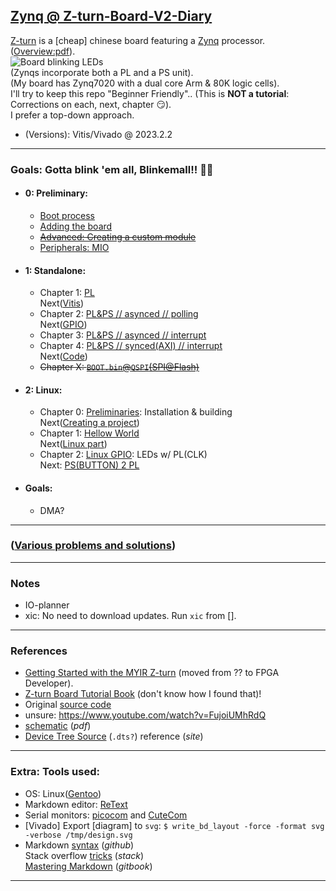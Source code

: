 ## [Zynq @ Z-turn-Board-V2-Diary](https://github.com/Spyros667/Z-turn-Board-V2-Diary)

[Z-turn](https://www.myirtech.com/list.asp?id=708) is a [cheap] chinese board featuring a [Zynq](https://www.xilinx.com/products/silicon-devices/soc/zynq-7000.html) processor. ([Overview:pdf](https://www.myirtech.com/download/Zynq7000/Z-turnBoardV2.pdf)).  
![](site/images/preview.gif "Board blinking LEDs")  
(Zynqs incorporate both a PL and a PS unit).  
(My board has Zynq7020 with a dual core Arm & 80K logic cells).  
I'll try to keep this repo "Beginner Friendly".. (This is **NOT a tutorial**: Corrections on each, next, chapter 😏).  
I prefer a top-down approach.  
* (Versions): Vitis/Vivado @ 2023.2.2

---

### Goals: Gotta blink 'em all, Blinkemall!! 🧶🧶

* #### 0: Preliminary:
    * [Boot process](site/Preliminary/Boot_process/README.md)
    * [Adding the board](site/Preliminary/Adding_the_board/README.md)
    * ~~[Advanced: Creating a custom module](site/Preliminary/Module/README.md)~~
    * [Peripherals: MIO](site/Preliminary/Peripherals/README.md)
* #### 1: Standalone:
    * Chapter 1: [PL](site/projects/standalone/PL/README.md)  
      Next([Vitis](site/projects/standalone/PL/Vitis.md))
    * Chapter 2: [PL&PS // asynced // polling](site/projects/standalone/PL&PS.asynced/README.md)  
      Next([GPIO](site/projects/standalone/PL&PS.asynced/README.md))
    * Chapter 3: [PL&PS // asynced // interrupt](site/projects/standalone/PL&PS.asynced.interrupt/README.md)
    * Chapter 4: [PL&PS // synced(AXI) // interrupt](site/projects/standalone/PL&PS.synced/README.md)  
      Next([Code](site/projects/standalone/PL&PS.synced/code.md))
    * ~~Chapter X: [`BOOT.bin`@`QSPI`(SPI@Flash)](site/projects/standalone/qspi/README.md)~~
* #### 2: Linux:
    * Chapter 0: [Preliminaries](site/projects/linux/preliminary/README.md): Installation & building  
      Next([Creating a project](site/projects/linux/preliminary/Project.md))
    * Chapter 1: [Hellow World](site/projects/linux/hellow_world/README.md)  
      Next([Linux part](site/projects/linux/hellow_world/Code.md))
    * Chapter 2: [Linux GPIO](site/projects/linux/gpio/README.md): LEDs w/ PL(CLK)  
      Next: [PS(BUTTON) 2 PL](site/projects/linux/gpio/part2.md)
* #### Goals:
    * DMA?

---

### ([Various problems and solutions](Problems.md))

---

### Notes

* IO-planner
* xic: No need to download updates. Run `xic` from [].

---

### References

* [Getting Started with the MYIR Z-turn](https://www.youtube.com/watch?v=fVrcUiYxe7M) (moved from ?? to FPGA Developer).
* [Z-turn Board Tutorial Book](https://www.myirtech.com/soft.asp?id=969) (don't know how I found that)!
* Original [source code](https://d.myirtech.com/Z-turn-board/)
* unsure: https://www.youtube.com/watch?v=FujoiUMhRdQ
* [schematic](https://www.myirtech.com/download/Zynq7000/zturnv2Schematic.pdf) (*pdf*)
* [Device Tree Source](https://devicetree-specification.readthedocs.io/en/latest/chapter6-source-language.html) (`.dts?`) reference (*site*)

---

### Extra: Tools used:
* OS: Linux([Gentoo](https://www.gentoo.org/))
* Markdown editor: [ReText](https://github.com/retext-project/retext)
* Serial monitors: [picocom](https://github.com/npat-efault/picocom) and [CuteCom](https://gitlab.com/cutecom/cutecom)
* [Vivado] Export [diagram] to `svg`: `$ write_bd_layout -force -format svg -verbose /tmp/design.svg`
* Markdown [syntax](https://docs.github.com/en/get-started/writing-on-github/getting-started-with-writing-and-formatting-on-github/basic-writing-and-formatting-syntax) (*github*)  
Stack overflow [tricks](https://stackoverflow.com/editing-help) (*stack*)  
[Mastering Markdown](https://roachhd.gitbooks.io/master-markdown/content/) (*gitbook*)
---
